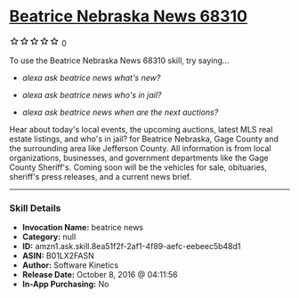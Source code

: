 # [Beatrice Nebraska News 68310](http://alexa.amazon.com/#skills/amzn1.ask.skill.8ea51f2f-2af1-4f89-aefc-eebeec5b48d1)
![0 stars](../../images/ic_star_border_black_18dp_1x.png)![0 stars](../../images/ic_star_border_black_18dp_1x.png)![0 stars](../../images/ic_star_border_black_18dp_1x.png)![0 stars](../../images/ic_star_border_black_18dp_1x.png)![0 stars](../../images/ic_star_border_black_18dp_1x.png) 0

To use the Beatrice Nebraska News 68310 skill, try saying...

* *alexa ask beatrice news what's new?*

* *alexa ask beatrice news who's in jail?*

* *alexa ask beatrice news when are the next auctions?*

Hear about today's local events, the upcoming auctions, latest MLS real estate listings, and who's in jail? for Beatrice Nebraska, Gage County and the surrounding area like Jefferson County.  All information is from local organizations, businesses, and government departments like the Gage County Sheriff's.  Coming soon will be the vehicles for sale, obituaries, sheriff's press releases, and a current news brief.

***

### Skill Details

* **Invocation Name:** beatrice news
* **Category:** null
* **ID:** amzn1.ask.skill.8ea51f2f-2af1-4f89-aefc-eebeec5b48d1
* **ASIN:** B01LX2FASN
* **Author:** Software Kinetics
* **Release Date:** October 8, 2016 @ 04:11:56
* **In-App Purchasing:** No
